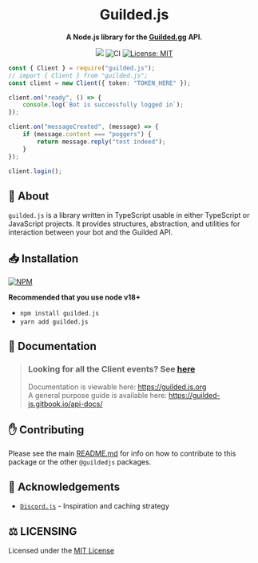 <div align="center">
<h1>Guilded.js</h1>
<p><b>A Node.js library for the <a href="https://www.guilded.gg/">Guilded.gg</a> API.</b></p>
<p>
    <a href="https://www.guilded.gg/i/k1ber4Jp"><img src="https://shields.yoki-labs.xyz/shields/i/k1ber4Jp?style=flat"></a>
    <img src="https://github.com/zaida04/guilded.js/actions/workflows/ci.yml/badge.svg" alt="CI">
    <a href="https://opensource.org/licenses/MIT"><img src="https://img.shields.io/badge/License-MIT-yellow.svg" alt="License: MIT"></a><br>
</p>
</div>

```ts
const { Client } = require("guilded.js");
// import { Client } from "guilded.js";
const client = new Client({ token: "TOKEN_HERE" });

client.on("ready", () => {
    console.log(`Bot is successfully logged in`);
});

client.on("messageCreated", (message) => {
    if (message.content === "poggers") {
        return message.reply("test indeed");
    }
});

client.login();
```

## 📝 About

`guilded.js` is a library written in TypeScript usable in either TypeScript or JavaScript projects. It provides structures, abstraction, and utilities for interaction between your bot and the Guilded API.

## 📥 Installation

<a href="https://npmjs.org/package/guilded.js"><img src="https://nodei.co/npm/guilded.js.png" alt="NPM"></a>

**Recommended that you use node v18+**

-   `npm install guilded.js`
-   `yarn add guilded.js`

## 📃 Documentation

> ### Looking for all the Client events? See [here](https://guildedjs.github.io/types/guilded_js.ClientEvents.html)
>
> Documentation is viewable here: https://guilded.js.org  
> A general purpose guide is available here: https://guilded-js.gitbook.io/api-docs/

## ✋ Contributing

Please see the main [README.md](https://github.com/zaida04/guilded.js) for info on how to contribute to this package or the other `@guildedjs` packages.

## 🤝 Acknowledgements

-   [`Discord.js`](https://discord.js.org/#/) - Inspiration and caching strategy

## ⚖️ LICENSING

Licensed under the [MIT License](https://github.com/zaida04/guilded.js/blob/main/LICENSE)
